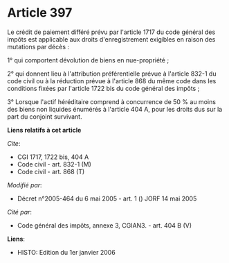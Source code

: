 # Article 397

Le crédit de paiement différé prévu par l'article 1717 du code général des impôts est applicable aux droits d'enregistrement
exigibles en raison des mutations par décès :

1° qui comportent dévolution de biens en nue-propriété ;

2° qui donnent lieu à l'attribution préférentielle prévue à l'article 832-1 du code civil ou à la réduction prévue à
l'article 868 du même code  dans les conditions fixées par l'article 1722 bis du code général des impôts ;

3° Lorsque l'actif héréditaire comprend à concurrence de 50 % au moins des biens non liquides énumérés à l'article 404 A,
pour les droits dus sur la part du conjoint survivant.

**Liens relatifs à cet article**

_Cite_:

  - CGI 1717, 1722 bis, 404 A
  - Code civil - art. 832-1 (M)
  - Code civil - art. 868 (T)

_Modifié par_:

  - Décret n°2005-464 du 6 mai 2005 - art. 1 () JORF 14 mai 2005

_Cité par_:

  - Code général des impôts, annexe 3, CGIAN3. - art. 404 B (V)

**Liens**:

  - HISTO: Edition du 1er janvier 2006
